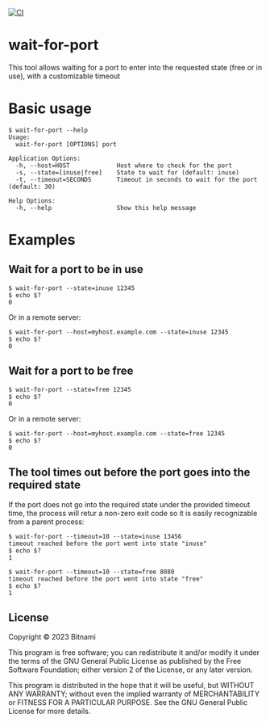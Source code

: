 [![CI](https://github.com/bitnami/wait-for-port/actions/workflows/main.yml/badge.svg)](https://github.com/bitnami/wait-for-port/actions/workflows/main.yml)

# wait-for-port

This tool allows waiting for a port to enter into the requested state (free or in use), with a customizable timeout

# Basic usage

```console
$ wait-for-port --help
Usage:
  wait-for-port [OPTIONS] port

Application Options:
  -h, --host=HOST             Host where to check for the port
  -s, --state=[inuse|free]    State to wait for (default: inuse)
  -t, --timeout=SECONDS       Timeout in seconds to wait for the port (default: 30)

Help Options:
  -h, --help                  Show this help message
```

# Examples

## Wait for a port to be in use

```console
$ wait-for-port --state=inuse 12345
$ echo $?
0
```

Or in a remote server:

```console
$ wait-for-port --host=myhost.example.com --state=inuse 12345
$ echo $?
0
```

## Wait for a port to be free

```console
$ wait-for-port --state=free 12345
$ echo $?
0
```

Or in a remote server:

```console
$ wait-for-port --host=myhost.example.com --state=free 12345
$ echo $?
0
```

## The tool times out before the port goes into the required state

If the port does not go into the required state under the provided timeout time, the process will retur a non-zero exit code
so it is easily recognizable from a parent process:

```console
$ wait-for-port --timeout=10 --state=inuse 13456
timeout reached before the port went into state "inuse"
$ echo $?
1
```

```console
$ wait-for-port --timeout=10 --state=free 8080
timeout reached before the port went into state "free"
$ echo $?
1
```

## License

Copyright &copy; 2023 Bitnami

This program is free software; you can redistribute it and/or modify it under the terms of the GNU General Public License as published by the Free Software Foundation; either version 2 of the License, or any later version.

This program is distributed in the hope that it will be useful, but WITHOUT ANY WARRANTY; without even the implied warranty of MERCHANTABILITY or FITNESS FOR A PARTICULAR PURPOSE. See the GNU General Public License for more details.
